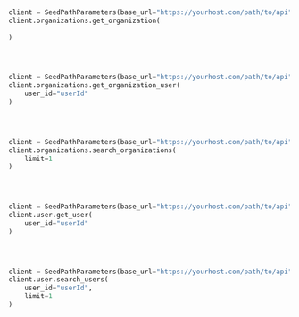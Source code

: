 ```python


client = SeedPathParameters(base_url="https://yourhost.com/path/to/api", )        
client.organizations.get_organization(
	
)
 
```                        


```python


client = SeedPathParameters(base_url="https://yourhost.com/path/to/api", )        
client.organizations.get_organization_user(
	user_id="userId"
)
 
```                        


```python


client = SeedPathParameters(base_url="https://yourhost.com/path/to/api", )        
client.organizations.search_organizations(
	limit=1
)
 
```                        


```python


client = SeedPathParameters(base_url="https://yourhost.com/path/to/api", )        
client.user.get_user(
	user_id="userId"
)
 
```                        


```python


client = SeedPathParameters(base_url="https://yourhost.com/path/to/api", )        
client.user.search_users(
	user_id="userId",
	limit=1
)
 
```                        


